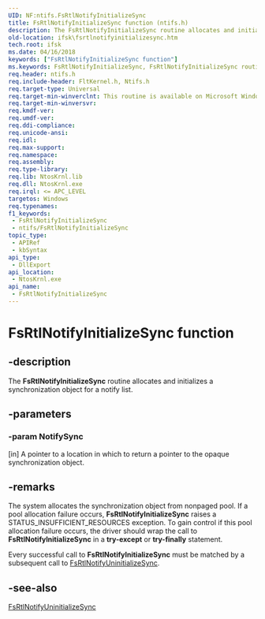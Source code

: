 ```yaml
---
UID: NF:ntifs.FsRtlNotifyInitializeSync
title: FsRtlNotifyInitializeSync function (ntifs.h)
description: The FsRtlNotifyInitializeSync routine allocates and initializes a synchronization object for a notify list.
old-location: ifsk\fsrtlnotifyinitializesync.htm
tech.root: ifsk
ms.date: 04/16/2018
keywords: ["FsRtlNotifyInitializeSync function"]
ms.keywords: FsRtlNotifyInitializeSync, FsRtlNotifyInitializeSync routine [Installable File System Drivers], fsrtlref_3a247139-1c76-4947-8e6f-a5beeae504cd.xml, ifsk.fsrtlnotifyinitializesync, ntifs/FsRtlNotifyInitializeSync
req.header: ntifs.h
req.include-header: FltKernel.h, Ntifs.h
req.target-type: Universal
req.target-min-winverclnt: This routine is available on Microsoft Windows 2000 and later versions of Windows operating systems.
req.target-min-winversvr: 
req.kmdf-ver: 
req.umdf-ver: 
req.ddi-compliance: 
req.unicode-ansi: 
req.idl: 
req.max-support: 
req.namespace: 
req.assembly: 
req.type-library: 
req.lib: NtosKrnl.lib
req.dll: NtosKrnl.exe
req.irql: <= APC_LEVEL
targetos: Windows
req.typenames: 
f1_keywords:
 - FsRtlNotifyInitializeSync
 - ntifs/FsRtlNotifyInitializeSync
topic_type:
 - APIRef
 - kbSyntax
api_type:
 - DllExport
api_location:
 - NtosKrnl.exe
api_name:
 - FsRtlNotifyInitializeSync
---
```


# FsRtlNotifyInitializeSync function


## -description

The <b>FsRtlNotifyInitializeSync</b> routine allocates and initializes a synchronization object for a notify list.

## -parameters

### -param NotifySync 

[in]
A pointer to a location in which to return a pointer to the opaque synchronization object.

## -remarks

The system allocates the synchronization object from nonpaged pool. If a pool allocation failure occurs, <b>FsRtlNotifyInitializeSync</b> raises a STATUS_INSUFFICIENT_RESOURCES exception. To gain control if this pool allocation failure occurs, the driver should wrap the call to <b>FsRtlNotifyInitializeSync</b> in a <b>try-except</b> or <b>try-finally</b> statement.

Every successful call to <b>FsRtlNotifyInitializeSync</b> must be matched by a subsequent call to <a href="/windows-hardware/drivers/ddi/ntifs/nf-ntifs-_fsrtl_advanced_fcb_header-fsrtlnotifyuninitializesync">FsRtlNotifyUninitializeSync</a>.

## -see-also

<a href="/windows-hardware/drivers/ddi/ntifs/nf-ntifs-_fsrtl_advanced_fcb_header-fsrtlnotifyuninitializesync">FsRtlNotifyUninitializeSync</a>

